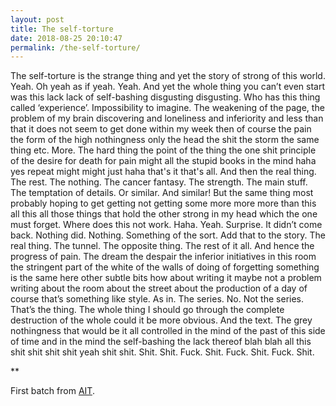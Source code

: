 ```yaml
---
layout: post
title: The self-torture
date: 2018-08-25 20:10:47
permalink: /the-self-torture/ 
---
```


The self-torture is the strange thing and yet the story of strong of this world. Yeah. Oh yeah as if yeah. Yeah. And yet the whole thing you can’t even start was this lack lack of self-bashing disgusting disgusting. Who has this thing called ‘experience’. Impossibility to imagine. The weakening of the page, the problem of my brain discovering and loneliness and inferiority and less than that it does not seem to get done within my week then of course the pain the form of the high nothingness only the head the shit the storm the same thing etc. More. The hard thing the point of the thing the one shit principle of the desire for death for pain might all the stupid books in the mind haha yes repeat might might just haha that's it that's all. And then the real thing. The rest. The nothing. The cancer fantasy. The strength. The main stuff. The temptation of details. Or similar. And similar! But the same thing most probably hoping to get getting not getting some more more more than this all this all those things that hold the other strong in my head which the one must forget. Where does this not work. Haha. Yeah. Surprise. It didn’t come back. Nothing did. Nothing. Something of the sort. Add that to the story. The real thing. The tunnel. The opposite thing. The rest of it all. And hence the progress of pain. The dream the despair the inferior initiatives in this room the stringent part of the white of the walls of doing of forgetting something is the same here other subtle bits how about writing it maybe not a problem writing about the room about the street about the production of a day of course that’s something like style. As in. The series. No. Not the series. That’s the thing. The whole thing I should go through the complete destruction of the whole could it be more obvious. And the text. The grey nothingness that would be it all controlled in the mind of the past of this side of time and in the mind the self-bashing the lack thereof blah blah all this shit shit shit shit yeah shit shit. Shit. Shit. Fuck. Shit. Fuck. Shit. Fuck. Shit. 

** 

First batch from [AIT](https://github.com/jchwenger/AIT).
